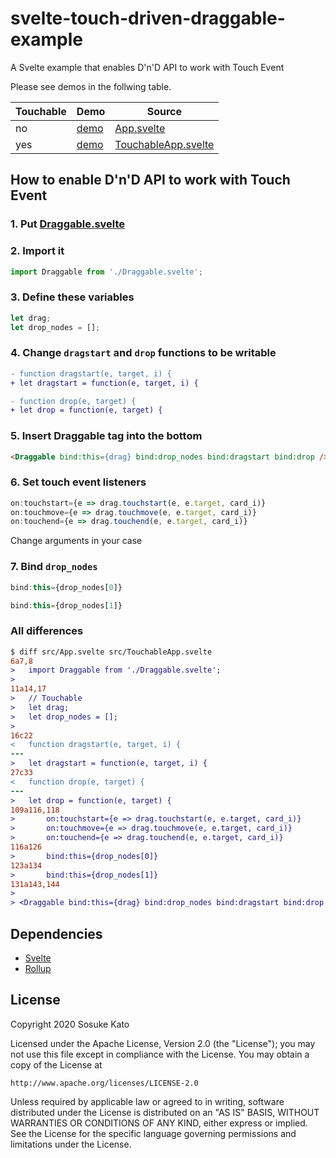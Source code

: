# svelte-touch-driven-draggable-example
A Svelte example that enables D'n'D API to work with Touch Event

Please see demos in the follwing table.

|  Touchable  |  Demo  |  Source  |
| ---- | ---- | ---- |
|  no  |  [demo](https://sosuke-k.github.io/svelte-touch-driven-draggable-example/not)  |  [App.svelte](./src/App.svelte)  |
|  yes  |  [demo](https://sosuke-k.github.io/svelte-touch-driven-draggable-example/touchable)  |  [TouchableApp.svelte](./src/TouchableApp.svelte)  |

## How to enable D'n'D API to work with Touch Event

### 1. Put [Draggable.svelte](./src/Draggable.svelte)

### 2. Import it

```js
import Draggable from './Draggable.svelte';
```

### 3. Define these variables

```js
let drag;
let drop_nodes = [];
```

### 4. Change `dragstart` and `drop` functions to be writable

```diff
- function dragstart(e, target, i) {
+ let dragstart = function(e, target, i) {
```

```diff
- function drop(e, target) {
+ let drop = function(e, target) {
```

### 5. Insert Draggable tag into the bottom

```html
<Draggable bind:this={drag} bind:drop_nodes bind:dragstart bind:drop />
```

### 6. Set touch event listeners

```js
on:touchstart={e => drag.touchstart(e, e.target, card_i)}
on:touchmove={e => drag.touchmove(e, e.target, card_i)}
on:touchend={e => drag.touchend(e, e.target, card_i)}
```

Change arguments in your case

### 7. Bind `drop_nodes`

```js
bind:this={drop_nodes[0]}
```

```js
bind:this={drop_nodes[1]}
```

### All differences

```diff
$ diff src/App.svelte src/TouchableApp.svelte
6a7,8
>   import Draggable from './Draggable.svelte';
>
11a14,17
>   // Touchable
>   let drag;
>   let drop_nodes = [];
>
16c22
<   function dragstart(e, target, i) {
---
>   let dragstart = function(e, target, i) {
27c33
<   function drop(e, target) {
---
>   let drop = function(e, target) {
109a116,118
>       on:touchstart={e => drag.touchstart(e, e.target, card_i)}
>       on:touchmove={e => drag.touchmove(e, e.target, card_i)}
>       on:touchend={e => drag.touchend(e, e.target, card_i)}
116a126
>       bind:this={drop_nodes[0]}
123a134
>       bind:this={drop_nodes[1]}
131a143,144
>
> <Draggable bind:this={drag} bind:drop_nodes bind:dragstart bind:drop />
```

## Dependencies

- [Svelte](https://svelte.dev/)
- [Rollup](https://github.com/rollup/rollup)


## License

Copyright 2020 Sosuke Kato

Licensed under the Apache License, Version 2.0 (the "License");
you may not use this file except in compliance with the License.
You may obtain a copy of the License at

    http://www.apache.org/licenses/LICENSE-2.0

Unless required by applicable law or agreed to in writing, software
distributed under the License is distributed on an "AS IS" BASIS,
WITHOUT WARRANTIES OR CONDITIONS OF ANY KIND, either express or implied.
See the License for the specific language governing permissions and
limitations under the License.
